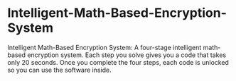 # Intelligent-Math-Based-Encryption-System
Intelligent Math-Based Encryption System:  A four-stage intelligent math-based encryption system. Each step you solve gives you a code that takes only 20 seconds. Once you complete the four steps, each code is unlocked so you can use the software inside.
